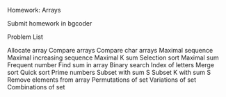 Homework: Arrays

Submit homework in bgcoder

Problem List

Allocate array
Compare arrays
Compare char arrays
Maximal sequence
Maximal increasing sequence
Maximal K sum
Selection sort
Maximal sum
Frequent number
Find sum in array
Binary search
Index of letters
Merge sort
Quick sort
Prime numbers
Subset with sum S
Subset K with sum S
Remove elements from array
Permutations of set
Variations of set
Combinations of set

